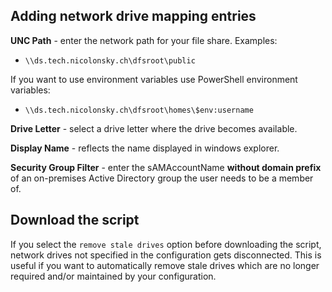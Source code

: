 ## Adding network drive mapping entries

**UNC Path** - enter the network path for your file share. Examples:

* `\\ds.tech.nicolonsky.ch\dfsroot\public`

If you want to use environment variables use PowerShell environment variables:
* `\\ds.tech.nicolonsky.ch\dfsroot\homes\$env:username`

**Drive Letter** - select a drive letter where the drive becomes available.

**Display Name** - reflects the name displayed in windows explorer.

**Security Group Filter** - enter the sAMAccountName **without domain prefix** of an on-premises Active Directory group the user needs to be a member of. 

## Download the script

If you select the `remove stale drives` option before downloading the script, network drives not specified in the configuration gets disconnected. This is useful if you want to automatically remove stale drives which are no longer required and/or maintained by your configuration.